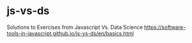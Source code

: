 # js-vs-ds
Solutions to Exercises from Javascript Vs. Data Science
https://software-tools-in-javascript.github.io/js-vs-ds/en/basics.html
